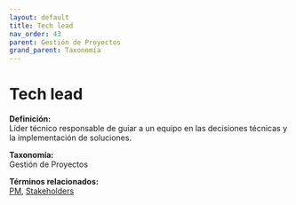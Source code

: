 ```yaml
---
layout: default
title: Tech lead
nav_order: 43
parent: Gestión de Proyectos
grand_parent: Taxonomía
---
```


# Tech lead

**Definición:**  
Líder técnico responsable de guiar a un equipo en las decisiones técnicas y la implementación de soluciones.

**Taxonomía:**  
Gestión de Proyectos

**Términos relacionados:**  
[PM](https://maleniski.github.io/diccionario-angl-tec-mx/docs/taxonomia/gestión-de-proyectos/pm.html), [Stakeholders](https://maleniski.github.io/diccionario-angl-tec-mx/docs/taxonomia/gestión-de-proyectos/stakeholders.html)
